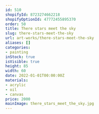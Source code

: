 ```yaml
---
id: 510
shopifyId: 8723274662218
shopifyOptionId: 47772455895370
order: 50
title: There stars meet the sky
slug: there-stars-meet-the-sky
url: art-works/there-stars-meet-the-sky
aliases: []
categories:
- painting
inStock: true
isVisible: true
height: 85
width: 60
date: 2022-01-01T00:00:00Z
materials:
- acrylic
- oil
- canvas
price: 2000
mainImage: there_stars_meet_the_sky.jpg
---
```

